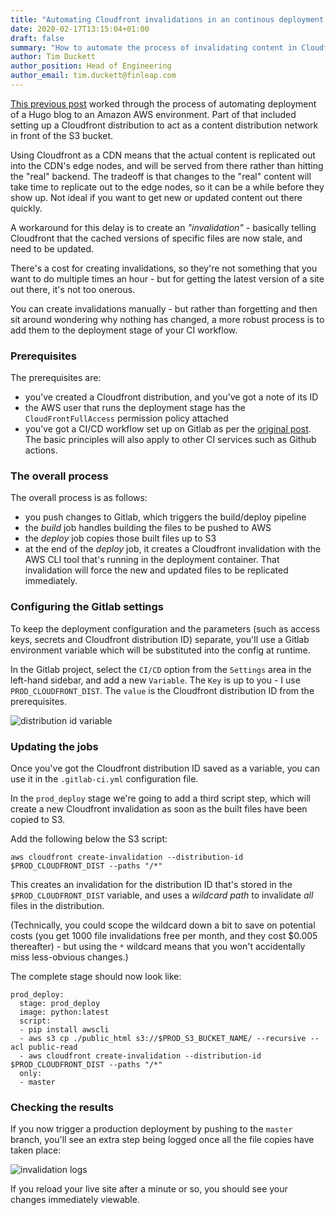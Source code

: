 ```yaml
---
title: "Automating Cloudfront invalidations in an continous deployment setup"
date: 2020-02-17T13:15:04+01:00
draft: false
summary: "How to automate the process of invalidating content in Cloudfront distributions, as part of a continuous deployment setup"
author: Tim Duckett
author_position: Head of Engineering
author_email: tim.duckett@finleap.com
---
```


[This previous post](https://finleap.tech/posts/web-serving-on-aws/) worked through the process of automating deployment of a Hugo blog to an Amazon AWS environment. Part of that included setting up a Cloudfront distribution to act as a content distribution network in front of the S3 bucket.  

Using Cloudfront as a CDN means that the actual content is replicated out into the CDN's edge nodes, and will be served from there rather than hitting the "real" backend. The tradeoff is that changes to the "real" content will take time to replicate out to the edge nodes, so it can be a while before they show up. Not ideal if you want to get new or updated content out there quickly.

A workaround for this delay is to create an _"invalidation"_ - basically telling Cloudfront that the cached versions of specific files are now stale, and need to be updated.

There's a cost for creating invalidations, so they're not something that you want to do multiple times an hour - but for getting the latest version of a site out there, it's not too onerous.

You can create invalidations manually - but rather than forgetting and then sit around wondering why nothing has changed, a more robust process is to add them to the deployment stage of your CI workflow.

### Prerequisites

The prerequisites are:

* you've created a Cloudfront distribution, and you've got a note of its ID
* the AWS user that runs the deployment stage has the `CloudFrontFullAccess` permission policy attached
* you've got a CI/CD workflow set up on Gitlab as per the [original post](https://finleap.tech/posts/web-serving-on-aws/). The basic principles will also apply to other CI services such as Github actions.

### The overall process

The overall process is as follows:

* you push changes to Gitlab, which triggers the build/deploy pipeline
* the _build_ job handles building the files to be pushed to AWS
* the _deploy_ job copies those built files up to S3
* at the end of the _deploy_ job, it creates a Cloudfront invalidation with the AWS CLI tool that's running in the deployment container. That invalidation will force the new and updated files to be replicated immediately.

### Configuring the Gitlab settings

To keep the deployment configuration and the parameters (such as access keys, secrets and Cloudfront distribution ID) separate, you'll use a Gitlab environment variable which will be substituted into the config at runtime.

In the Gitlab project, select the `CI/CD` option from the `Settings` area in the left-hand sidebar, and add a new `Variable`. The `Key` is up to you - I use `PROD_CLOUDFRONT_DIST`. The `value` is the Cloudfront distribution ID from the prerequisites.

![distribution id variable](/cloudfront/dist_id.png "Distribution ID variable")

### Updating the jobs

Once you've got the Cloudfront distribution ID saved as a variable, you can use it in the `.gitlab-ci.yml` configuration file.

In the `prod_deploy` stage we're going to add a third script step, which will create a new Cloudfront invalidation as soon as the built files have been copied to S3.

Add the following below the S3 script:

`aws cloudfront create-invalidation --distribution-id $PROD_CLOUDFRONT_DIST --paths "/*"`

This creates an invalidation for the distribution ID that's stored in the `$PROD_CLOUDFRONT_DIST` variable, and uses a _wildcard path_ to invalidate _all_ files in the distribution.

(Technically, you could scope the wildcard down a bit to save on potential costs (you get 1000 file invalidations free per month, and they cost $0.005 thereafter) - but using the `*` wildcard means that you won't accidentally miss less-obvious changes.)

The complete stage should now look like:

```
prod_deploy:
  stage: prod_deploy
  image: python:latest
  script:
  - pip install awscli
  - aws s3 cp ./public_html s3://$PROD_S3_BUCKET_NAME/ --recursive --acl public-read
  - aws cloudfront create-invalidation --distribution-id $PROD_CLOUDFRONT_DIST --paths "/*"
  only:
  - master
```

### Checking the results

If you now trigger a production deployment by pushing to the `master` branch, you'll see an extra step being logged once all the file copies have taken place:

![invalidation logs](/cloudfront/log.png "Invalidation log")

If you reload your live site after a minute or so, you should see your changes immediately viewable.